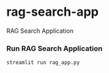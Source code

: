 # rag-search-app
RAG Search Application


### Run RAG Search Application

```bash
streamlit run rag_app.py
```

